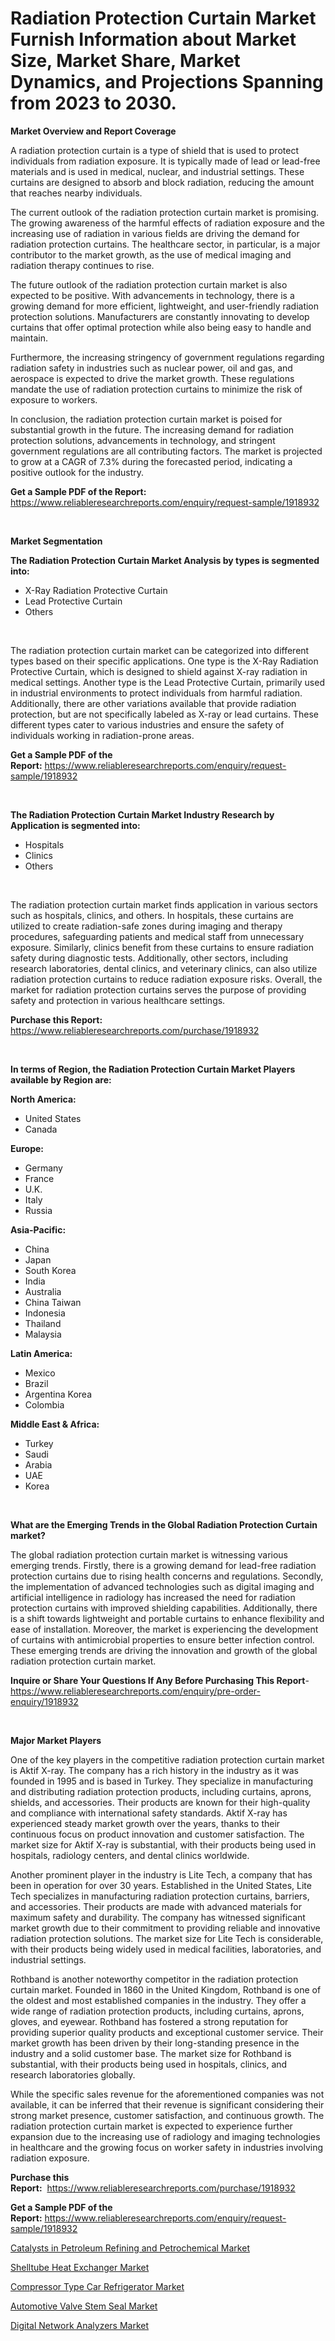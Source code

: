 <p><h1>Radiation Protection Curtain Market Furnish Information about Market Size, Market Share, Market Dynamics, and Projections Spanning from 2023 to 2030.</h1></p><p><strong>Market Overview and Report Coverage</strong></p>
<p><p>A radiation protection curtain is a type of shield that is used to protect individuals from radiation exposure. It is typically made of lead or lead-free materials and is used in medical, nuclear, and industrial settings. These curtains are designed to absorb and block radiation, reducing the amount that reaches nearby individuals.</p><p>The current outlook of the radiation protection curtain market is promising. The growing awareness of the harmful effects of radiation exposure and the increasing use of radiation in various fields are driving the demand for radiation protection curtains. The healthcare sector, in particular, is a major contributor to the market growth, as the use of medical imaging and radiation therapy continues to rise.</p><p>The future outlook of the radiation protection curtain market is also expected to be positive. With advancements in technology, there is a growing demand for more efficient, lightweight, and user-friendly radiation protection solutions. Manufacturers are constantly innovating to develop curtains that offer optimal protection while also being easy to handle and maintain.</p><p>Furthermore, the increasing stringency of government regulations regarding radiation safety in industries such as nuclear power, oil and gas, and aerospace is expected to drive the market growth. These regulations mandate the use of radiation protection curtains to minimize the risk of exposure to workers.</p><p>In conclusion, the radiation protection curtain market is poised for substantial growth in the future. The increasing demand for radiation protection solutions, advancements in technology, and stringent government regulations are all contributing factors. The market is projected to grow at a CAGR of 7.3% during the forecasted period, indicating a positive outlook for the industry.</p></p>
<p><strong>Get a Sample PDF of the Report:</strong> <a href="https://www.reliableresearchreports.com/enquiry/request-sample/1918932">https://www.reliableresearchreports.com/enquiry/request-sample/1918932</a></p>
<p>&nbsp;</p>
<p><strong>Market Segmentation</strong></p>
<p><strong>The Radiation Protection Curtain Market Analysis by types is segmented into:</strong></p>
<p><ul><li>X-Ray Radiation Protective Curtain</li><li>Lead Protective Curtain</li><li>Others</li></ul></p>
<p>&nbsp;</p>
<p><p>The radiation protection curtain market can be categorized into different types based on their specific applications. One type is the X-Ray Radiation Protective Curtain, which is designed to shield against X-ray radiation in medical settings. Another type is the Lead Protective Curtain, primarily used in industrial environments to protect individuals from harmful radiation. Additionally, there are other variations available that provide radiation protection, but are not specifically labeled as X-ray or lead curtains. These different types cater to various industries and ensure the safety of individuals working in radiation-prone areas.</p></p>
<p><strong>Get a Sample PDF of the Report:</strong>&nbsp;<a href="https://www.reliableresearchreports.com/enquiry/request-sample/1918932">https://www.reliableresearchreports.com/enquiry/request-sample/1918932</a></p>
<p>&nbsp;</p>
<p><strong>The Radiation Protection Curtain Market Industry Research by Application is segmented into:</strong></p>
<p><ul><li>Hospitals</li><li>Clinics</li><li>Others</li></ul></p>
<p>&nbsp;</p>
<p><p>The radiation protection curtain market finds application in various sectors such as hospitals, clinics, and others. In hospitals, these curtains are utilized to create radiation-safe zones during imaging and therapy procedures, safeguarding patients and medical staff from unnecessary exposure. Similarly, clinics benefit from these curtains to ensure radiation safety during diagnostic tests. Additionally, other sectors, including research laboratories, dental clinics, and veterinary clinics, can also utilize radiation protection curtains to reduce radiation exposure risks. Overall, the market for radiation protection curtains serves the purpose of providing safety and protection in various healthcare settings.</p></p>
<p><strong>Purchase this Report:</strong>&nbsp; <a href="https://www.reliableresearchreports.com/purchase/1918932">https://www.reliableresearchreports.com/purchase/1918932</a></p>
<p>&nbsp;</p>
<p><strong>In terms of Region, the Radiation Protection Curtain Market Players available by Region are:</strong></p>
<p>
    <p> <strong> North America: </strong>
        <ul>
            <li>United States</li>
            <li>Canada</li>
        </ul>
        </p> 
    <p> <strong> Europe: </strong>
        <ul>
            <li>Germany</li>
            <li>France</li>
            <li>U.K.</li>
            <li>Italy</li>
            <li>Russia</li>
        </ul>
        </p> 
    <p> <strong> Asia-Pacific: </strong>
        <ul>
            <li>China</li>
            <li>Japan</li>
            <li>South Korea</li>
            <li>India</li>
            <li>Australia</li>
            <li>China Taiwan</li>
            <li>Indonesia</li>
            <li>Thailand</li>
            <li>Malaysia</li>
        </ul>
        </p> 
    <p> <strong> Latin America: </strong>
        <ul>
            <li>Mexico</li>
            <li>Brazil</li>
            <li>Argentina Korea</li>
            <li>Colombia</li>
        </ul>
        </p> 
    <p> <strong> Middle East & Africa: </strong>
        <ul>
            <li>Turkey</li>
            <li>Saudi</li>
            <li>Arabia</li>
            <li>UAE</li>
            <li>Korea</li>
        </ul>
    </p>
    </p>
<p>&nbsp;</p>
<p><strong>What are the Emerging Trends in the Global Radiation Protection Curtain market?</strong></p>
<p><p>The global radiation protection curtain market is witnessing various emerging trends. Firstly, there is a growing demand for lead-free radiation protection curtains due to rising health concerns and regulations. Secondly, the implementation of advanced technologies such as digital imaging and artificial intelligence in radiology has increased the need for radiation protection curtains with improved shielding capabilities. Additionally, there is a shift towards lightweight and portable curtains to enhance flexibility and ease of installation. Moreover, the market is experiencing the development of curtains with antimicrobial properties to ensure better infection control. These emerging trends are driving the innovation and growth of the global radiation protection curtain market.</p></p>
<p><strong>Inquire or Share Your Questions If Any Before Purchasing This Report</strong>- <a href="https://www.reliableresearchreports.com/enquiry/pre-order-enquiry/1918932">https://www.reliableresearchreports.com/enquiry/pre-order-enquiry/1918932</a></p>
<p>&nbsp;</p>
<p><strong>Major Market Players</strong></p>
<p><p>One of the key players in the competitive radiation protection curtain market is Aktif X-ray. The company has a rich history in the industry as it was founded in 1995 and is based in Turkey. They specialize in manufacturing and distributing radiation protection products, including curtains, aprons, shields, and accessories. Their products are known for their high-quality and compliance with international safety standards. Aktif X-ray has experienced steady market growth over the years, thanks to their continuous focus on product innovation and customer satisfaction. The market size for Aktif X-ray is substantial, with their products being used in hospitals, radiology centers, and dental clinics worldwide.</p><p>Another prominent player in the industry is Lite Tech, a company that has been in operation for over 30 years. Established in the United States, Lite Tech specializes in manufacturing radiation protection curtains, barriers, and accessories. Their products are made with advanced materials for maximum safety and durability. The company has witnessed significant market growth due to their commitment to providing reliable and innovative radiation protection solutions. The market size for Lite Tech is considerable, with their products being widely used in medical facilities, laboratories, and industrial settings.</p><p>Rothband is another noteworthy competitor in the radiation protection curtain market. Founded in 1860 in the United Kingdom, Rothband is one of the oldest and most established companies in the industry. They offer a wide range of radiation protection products, including curtains, aprons, gloves, and eyewear. Rothband has fostered a strong reputation for providing superior quality products and exceptional customer service. Their market growth has been driven by their long-standing presence in the industry and a solid customer base. The market size for Rothband is substantial, with their products being used in hospitals, clinics, and research laboratories globally.</p><p>While the specific sales revenue for the aforementioned companies was not available, it can be inferred that their revenue is significant considering their strong market presence, customer satisfaction, and continuous growth. The radiation protection curtain market is expected to experience further expansion due to the increasing use of radiology and imaging technologies in healthcare and the growing focus on worker safety in industries involving radiation exposure.</p></p>
<p><strong>Purchase this Report:</strong>&nbsp;&nbsp;<a href="https://www.reliableresearchreports.com/purchase/1918932">https://www.reliableresearchreports.com/purchase/1918932</a></p>
<p></p>
<p><strong>Get a Sample PDF of the Report:</strong>&nbsp;<a href="https://www.reliableresearchreports.com/enquiry/request-sample/1918932">https://www.reliableresearchreports.com/enquiry/request-sample/1918932</a></p>
<p><p><a href="https://www.linkedin.com/pulse/catalysts-petroleum-refining-petrochemical-market-research-mncre/">Catalysts in Petroleum Refining and Petrochemical Market</a></p><p><a href="https://github.com/ambrozg/Market-Research-Report-List-1/blob/main/shelltube-heat-exchanger-market.md">Shelltube Heat Exchanger Market</a></p><p><a href="https://medium.com/@ursulastark1/compressor-type-car-refrigerator-market-size-reveals-the-best-marketing-channels-in-global-industry-2bfe1b890023">Compressor Type Car Refrigerator Market</a></p><p><a href="https://medium.com/@giannicrona/automotive-valve-stem-seal-market-exploring-market-share-market-trends-and-future-growth-0271f849808b">Automotive Valve Stem Seal Market</a></p><p><a href="https://github.com/gshchiplitsov/Market-Research-Report-List-1/blob/main/digital-network-analyzers-market.md">Digital Network Analyzers Market</a></p></p>